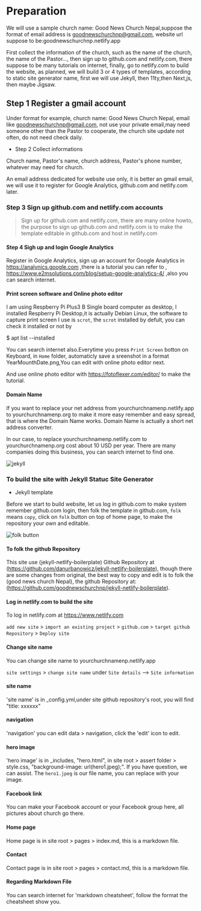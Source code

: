 


# Preparation

We will use a sample church name: Good News Church Nepal,suppose the format of email address is goodnewschurchnp@gmail.com, website url suppose to be:goodnewschurchnp.netlify.app

First collect the information of the church, such as the name of the church, the name of the Pastor..., then sign up to github.com and netlify.com, there suppose to be many tutorials on internet, finally, go to netlify.com to build the website, as planned, we will build 3 or 4 types of templates, according to static site generator name, first we will use Jekyll, then 11ty,then Next,js, then maybe Jigsaw.

## Step 1 Register a gmail account 

Under format for example, church name: Good News Church Nepal, email like goodnewschurchnp@gmail.com, not use your private email,may need someone other than the Pastor to cooperate, the church site update not often, do not need check daily.

- Step 2 Collect informations

Church name, Pastor's name, church address, Pastor's phone number, whatever may need for church.

An email address dedicated for website use only, it is better an gmail email, we will use it to register for Google Analytics, github.com and netlify.com later. 

### Step 3 Sign up github.com and netlify.com accounts

> Sign up for github.com and netlify.com, there are many online howto, the purpose to sign up github.com and netlify.com is to make the template editable in github.com and host in netlify.com

#### Step 4 Sigh up and login Google Analytics

Register in Google Analytics, sign up an account for Google Analytics in https://analynics.google.com ,there is a tutorial you can refer to ,  https://www.e2msolutions.com/blog/setup-google-analytics-4/ ,also you can search internet.

#### Print screen software and Online photo editor

I am using Respberry Pi Plus3 B Single board computer as desktop, I installed Respberry Pi Desktop,it is actually Debian Linux, the software to capture print screen I use is `scrot`, the `scrot` installed by defult, you can check it installed or not by 

$ apt list --installed

You can search internet also.Everytime you press `Print Screen` botton on Keyboard, in `Home` folder, automaticly save a sreenshot in a format YearMounthDate.png,You can edit with online photo editor next.
 
And use online photo editor with https://fotoflexer.com/editor/ to make the tutorial.

#### Domain Name

If you want to replace your net address from yourchurchnamenp.netlify.app to yourchurchnamenp.org to make it more easy remember and easy spread, that is where the Domain Name works. Domain Name is actually a short net address converter.

In our case, to replace yourchurchnamenp.netlify.com to yourchurchnamenp.org cost about 10 USD per year. There are many companies doing this business, you can search internet to find one. 

![jekyll](homepage.png)

### To build the site with Jekyll Statuc Site Generator

- Jekyll template

Before we start to build website, let us log in github.com to make system remember github.com login, then folk the template in github.com, `folk` means `copy`, click on `folk` button on top of home page, to make the repository your own and editable.

![folk button](/tutorial/img/folkbutton.png) 

#### To folk the github Repository

This site use (jekyll-netlify-boilerplate) Github Repository at (https://github.com/danurbanowicz/jekyll-netlify-boilerplate), though there are some changes from original, the best way to copy and edit is to folk the (good news church Nepal), the github Repository at: (https://github.com/goodnewschurchnp/jekyll-netlify-boilerplate).
 
#### Log in netlify.com to build the site

To log in netlify.com at https://www.netlify.com

`add new site` > `import an existing project` > `github.com` > `target github Repository` > `Deploy site`

#### Change site name

You can change site name to yourchurchnamenp.netlify.app

`site settings` > `change site name` under `Site details` --> `Site information` 

#### site name

'site name' is in _config.yml,under site github repository's root, you will find "title: xxxxxx"

#### navigation

'navigation' you can edit data > navigation, click the 'edit' icon to edit.

#### hero image

'hero image' is in _includes, "hero.html", in site root > assert folder > style.css, "background-image:  url(hero1.jpeg);". If you have question, we can assist. The `hero1.jpeg` is our file name, you can replace with your image. 

#### Facebook link

You can make your Facebook account or your Facebook group here, all pictures about church go there.

#### Home page

Home page is in site root > pages > index.md, this is a markdown file.

#### Contact

Contact page is in site root > pages > contact.md, this is a markdown file.

#### Regarding Markdown File

You can search internet for 'markdown cheatsheet', follow the format the cheatsheet show you.
